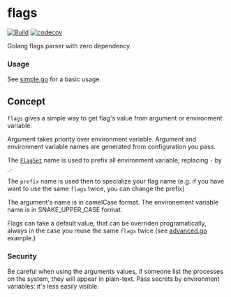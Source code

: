 # flags

[![Build](https://github.com/ViBiOh/flags/workflows/Build/badge.svg)](https://github.com/ViBiOh/flags/actions)
[![codecov](https://codecov.io/gh/ViBiOh/flags/branch/main/graph/badge.svg)](https://codecov.io/gh/ViBiOh/flags)

Golang flags parser with zero dependency.

### Usage

See [simple.go](cmd/simple/simple.go) for a basic usage.

## Concept

`flags` gives a simple way to get flag's value from argument or environment variable.

Argument takes priority over environment variable. Argument and environment variable names are generated from configuration you pass.

The [`FlagSet`](https://pkg.go.dev/flag#FlagSet) name is used to prefix all environment variable, replacing `-` by `_`.

The `prefix` name is used then to specialize your flag name (e.g. if you have want to use the same `flags` twice, you can change the prefix)

The argument's name is in camelCase format. The environement variable name is in SNAKE_UPPER_CASE format.

Flags can take a default value, that can be overriden programatically, always in the case you reuse the same `flags` twice (see [advanced.go](cmd/advanced/advanced.go) example.)

### Security

Be careful when using the arguments values, if someone list the processes on the system, they will appear in plain-text. Pass secrets by environment variables: it's less easily visible.
